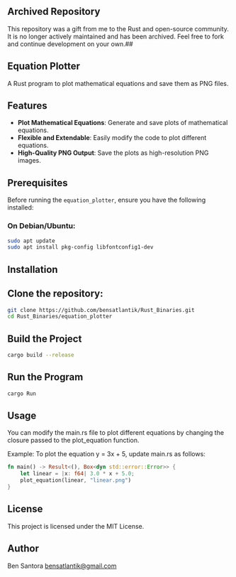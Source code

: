 ## Archived Repository
This repository was a gift from me to the Rust and open-source community. It is no longer actively maintained and has been archived. Feel free to fork and continue development on your own.##

## Equation Plotter
A Rust program to plot mathematical equations and save them as PNG files.

## Features
- **Plot Mathematical Equations**: Generate and save plots of mathematical equations.
- **Flexible and Extendable**: Easily modify the code to plot different equations.
- **High-Quality PNG Output**: Save the plots as high-resolution PNG images.

## Prerequisites

Before running the `equation_plotter`, ensure you have the following installed:

### On Debian/Ubuntu:
```sh
sudo apt update
sudo apt install pkg-config libfontconfig1-dev
```

## Installation

## Clone the repository:
```sh
git clone https://github.com/bensatlantik/Rust_Binaries.git
cd Rust_Binaries/equation_plotter
```

## Build the Project
```sh
cargo build --release
```

## Run the Program
```sh
cargo Run
```

## Usage
You can modify the main.rs file to plot different equations by changing the closure passed to the plot_equation function.

Example:
To plot the equation y = 3x + 5, update main.rs as follows:
```rust
fn main() -> Result<(), Box<dyn std::error::Error>> {
    let linear = |x: f64| 3.0 * x + 5.0;
    plot_equation(linear, "linear.png")
}
```

## License
This project is licensed under the MIT License.

## Author
Ben Santora <bensatlantik@gmail.com>

